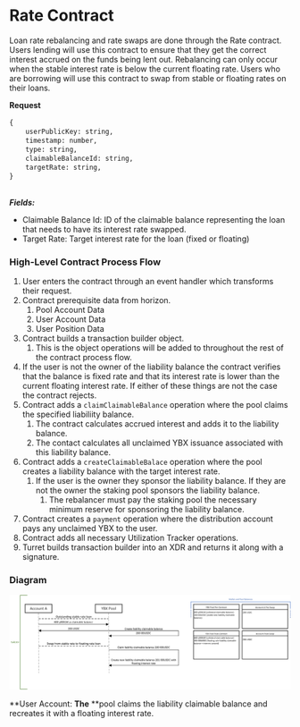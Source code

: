 # Rate Contract

Loan rate rebalancing and rate swaps are done through the Rate contract. Users lending will use this contract to ensure that they get the correct interest accrued on the funds being lent out. Rebalancing can only occur when the stable interest rate is below the current floating rate. Users who are borrowing will use this contract to swap from stable or floating rates on their loans.

**Request**

```
{    
    userPublicKey: string,
    timestamp: number,
    type: string,
    claimableBalanceId: string,
    targetRate: string,
}
```

\
_**Fields:**_

* Claimable Balance Id: ID of the claimable balance representing the loan that needs to have its interest rate swapped.
* Target Rate: Target interest rate for the loan (fixed or floating)

### High-Level Contract Process Flow

1. User enters the contract through an event handler which transforms their request.
2. Contract prerequisite data from horizon.
   1. Pool Account Data
   2. User Account Data
   3. User Position Data
3. Contract builds a transaction builder object.
   1. This is the object operations will be added to throughout the rest of the contract process flow.
4. If the user is not the owner of the liability balance the contract verifies that the balance is fixed rate and that its interest rate is lower than the current floating interest rate. If either of these things are not the case the contract rejects.
5. Contract adds a `claimClaimableBalance` operation where the pool claims the specified liabiliity balance.
   1. The contract calculates accrued interest and adds it to the liability balance.
   2. The contact calculates all unclaimed YBX issuance associated with this liability balance.
6. Contract adds a `createClaimableBalace` operation where the pool creates a liability balance with the target interest rate.
   1. If the user is the owner they sponsor the liability balance. If they are not the owner the staking pool sponsors the liability balance.
      1. The rebalancer must pay the staking pool the necessary minimum reserve for sponsoring the liability balance.
7. Contract creates a `payment` operation where the distribution account pays any unclaimed YBX to the user.
8. Contract adds all necessary Utilization Tracker operations.
9. Turret builds transaction builder into an XDR and returns it along with a signature.

### Diagram

![](<../../.gitbook/assets/image (19) (1).png>)

**User Account:  **The** **pool claims the liability claimable balance and recreates it with a floating interest rate.
